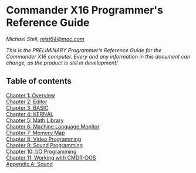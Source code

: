 <!--
********************************************************************************
NOTICE: This file uses two trailing spaces on some lines to indicate line breaks
for GitHub's Markdown flavor. Do not remove!
********************************************************************************
-->

# Commander X16 Programmer's Reference Guide

*Michael Steil, mist64@mac.com*

*This is the PRELIMINARY Programmer's Reference Guide for the Commander X16 computer. Every and any information in this document can change, as the product is still in development!*

## Table of contents

[Chapter 1: Overview](X16%20Reference%20-%2001%20-%20Overview.md)  
[Chapter 2: Editor](X16%20Reference%20-%2002%20-%20Editor.md)  
[Chapter 3: BASIC](X16%20Reference%20-%2003%20-%20BASIC.md)  
[Chapter 4: KERNAL](X16%20Reference%20-%2004%20-%20KERNAL.md)  
[Chapter 5: Math Library](X16%20Reference%20-%2005%20-%20Math%20Library.md)  
[Chapter 6: Machine Language Monitor](X16%20Reference%20-%2006%20-%20Machine%20Language%20Monitor.md)  
[Chapter 7: Memory Map](X16%20Reference%20-%2007%20-%20Memory%20Map.md)  
[Chapter 8: Video Programming](X16%20Reference%20-%2008%20-%20Video%20Programming.md)  
[Chapter 9: Sound Programming](X16%20Reference%20-%2009%20-%20Sound%20Programming.md)  
[Chapter 10: I/O Programming](X16%20Reference%20-%2010%20-%20IO%20Programming.md)  
[Chapter 11: Working with CMDR-DOS](X16%20Reference%20-%2011%20-%20Working%20with%20CMDR-DOS.md)  
[Appendix A: Sound](X16%20Reference%20-%20Appendix%20A%20-%20Sound.md)  
